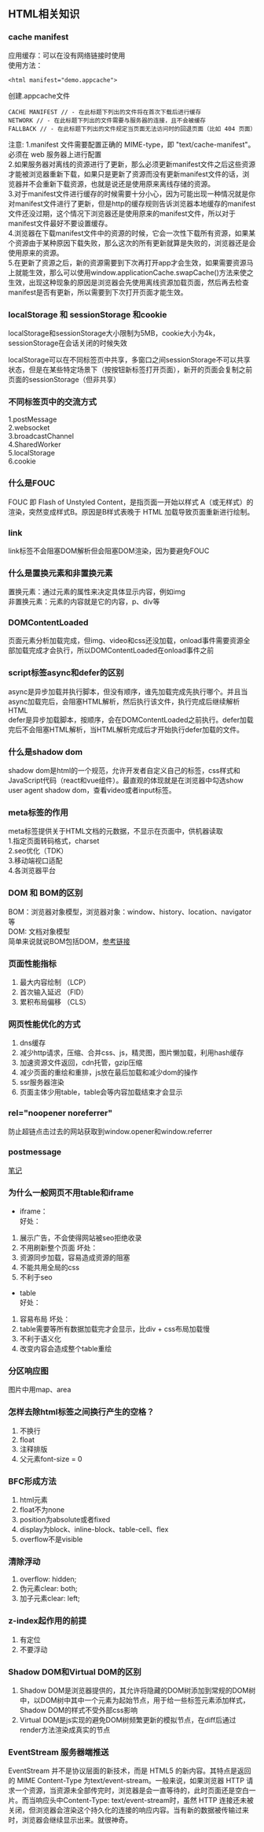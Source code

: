 ## HTML相关知识

### cache manifest 
应用缓存：可以在没有网络链接时使用<br>
使用方法：
```
<html manifest="demo.appcache">
```
创建.appcache文件
```
CACHE MANIFEST // - 在此标题下列出的文件将在首次下载后进行缓存
NETWORK // - 在此标题下列出的文件需要与服务器的连接，且不会被缓存
FALLBACK // - 在此标题下列出的文件规定当页面无法访问时的回退页面（比如 404 页面）
```
注意:
1.manifest 文件需要配置正确的 MIME-type，即 "text/cache-manifest"。必须在 web 服务器上进行配置<br>
2.如果服务器对离线的资源进行了更新，那么必须更新manifest文件之后这些资源才能被浏览器重新下载，如果只是更新了资源而没有更新manifest文件的话，浏览器并不会重新下载资源，也就是说还是使用原来离线存储的资源。<br>
3.对于manifest文件进行缓存的时候需要十分小心，因为可能出现一种情况就是你对manifest文件进行了更新，但是http的缓存规则告诉浏览器本地缓存的manifest文件还没过期，这个情况下浏览器还是使用原来的manifest文件，所以对于manifest文件最好不要设置缓存。<br>
4.浏览器在下载manifest文件中的资源的时候，它会一次性下载所有资源，如果某个资源由于某种原因下载失败，那么这次的所有更新就算是失败的，浏览器还是会使用原来的资源。<br>
5.在更新了资源之后，新的资源需要到下次再打开app才会生效，如果需要资源马上就能生效，那么可以使用window.applicationCache.swapCache()方法来使之生效，出现这种现象的原因是浏览器会先使用离线资源加载页面，然后再去检查manifest是否有更新，所以需要到下次打开页面才能生效。<br>

### localStorage 和 sessionStorage 和cookie
localStorage和sessionStorage大小限制为5MB，cookie大小为4k，sessionStorage在会话关闭的时候失效

localStorage可以在不同标签页中共享，多窗口之间sessionStorage不可以共享状态，但是在某些特定场景下（按按钮新标签打开页面），新开的页面会复制之前页面的sessionStorage（但非共享）

### 不同标签页中的交流方式
1.postMessage<br>
2.websocket<br>
3.broadcastChannel<br>
4.SharedWorker<br>
5.localStorage<br>
6.cookie

### 什么是FOUC
FOUC 即 Flash of Unstyled Content，是指页面一开始以样式 A（或无样式）的渲染，突然变成样式B。原因是B样式表晚于 HTML 加载导致页面重新进行绘制。

### link
link标签不会阻塞DOM解析但会阻塞DOM渲染，因为要避免FOUC

### 什么是置换元素和非置换元素
置换元素：通过元素的属性来决定具体显示内容，例如img<br>
非置换元素：元素的内容就是它的内容，p、div等

### DOMContentLoaded
页面元素分析加载完成，但img、video和css还没加载，onload事件需要资源全部加载完成才会执行，所以DOMContentLoaded在onload事件之前

### script标签async和defer的区别
async是异步加载并执行脚本，但没有顺序，谁先加载完成先执行哪个。并且当async加载完后，会阻塞HTML解析，然后执行该文件，执行完成后继续解析HTML<br>
defer是异步加载脚本，按顺序，会在DOMContentLoaded之前执行。defer加载完后不会阻塞HTML解析，当HTML解析完成后才开始执行defer加载的文件。

### 什么是shadow dom
shadow dom是html的一个规范，允许开发者自定义自己的标签，css样式和JavaScript代码（react和vue组件）。最直观的体现就是在浏览器中勾选show user agent shadow dom，查看video或者input标签。

### meta标签的作用
meta标签提供关于HTML文档的元数据，不显示在页面中，供机器读取<br>
1.指定页面转码格式，charset<br>
2.seo优化（TDK）<br>
3.移动端视口适配<br>
4.各浏览器平台

### DOM 和 BOM的区别
BOM：浏览器对象模型，浏览器对象：window、history、location、navigator等<br>
DOM: 文档对象模型<br>
简单来说就说BOM包括DOM，[参考链接](https://github.com/haizlin/fe-interview/issues/110)

### 页面性能指标
1. 最大内容绘制 （LCP）
1. 首次输入延迟 （FID）
1. 累积布局偏移 （CLS）

### 网页性能优化的方式
1. dns缓存<br>
2. 减少http请求，压缩、合并css、js，精灵图，图片懒加载，利用hash缓存<br>
3. 加速资源文件返回，cdn托管，gzip压缩<br>
4. 减少页面的重绘和重排，js放在最后加载和减少dom的操作<br>
5. ssr服务器渲染<br>
6. 页面主体少用table，table会等内容加载结束才会显示

### rel="noopener noreferrer"
防止超链点击过去的网站获取到window.opener和window.referrer

### postmessage
[笔记](./postmessage.md)

### 为什么一般网页不用table和iframe
* iframe：<br>
好处：
1. 展示广告，不会使得网站被seo拒绝收录
2. 不用刷新整个页面
坏处：
1. 资源同步加载，容易造成资源的阻塞
2. 不能共用全局的css
3. 不利于seo

* table<br>
好处：
1. 容易布局
坏处：
1. table需要等所有数据加载完才会显示，比div + css布局加载慢
2. 不利于语义化
3. 改变内容会造成整个table重绘

### 分区响应图
图片中用map、area

### 怎样去除html标签之间换行产生的空格？
1. 不换行
2. float
3. 注释排版
4. 父元素font-size = 0

### BFC形成方法
1. html元素
2. float不为none
3. position为absolute或者fixed
4. display为block、inline-block、table-cell、flex
5. overflow不是visible

### 清除浮动
1. overflow: hidden;
2. 伪元素clear: both;
3. 加子元素clear: left;

### z-index起作用的前提
1. 有定位
2. 不要浮动

### Shadow DOM和Virtual DOM的区别
1. Shadow DOM是浏览器提供的，其允许将隐藏的DOM树添加到常规的DOM树中，以DOM树中其中一个元素为起始节点，用于给一些标签元素添加样式，Shadow DOM的样式不受外部css影响
2. Virtual DOM是js实现的避免DOM树频繁更新的模拟节点，在diff后通过render方法渲染成真实的节点

### EventStream 服务器端推送
EventStream 并不是协议层面的新技术，而是 HTML5 的新内容。其特点是返回的 MIME Content-Type 为text/event-stream。一般来说，如果浏览器 HTTP 请求一个资源，当资源未全部传完时，浏览器是会一直等待的，此时页面还是空白一片。而当响应头中Content-Type: text/event-stream时，虽然 HTTP 连接还未被关闭，但浏览器会渲染这个持久化的连接的响应内容。当有新的数据被传输过来时，浏览器会继续显示出来。就很神奇。